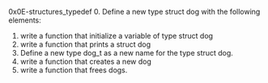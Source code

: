 0x0E-structures_typedef
0. Define a new type struct dog with the following elements:
1. write a function that initialize a variable of type struct dog
2. write a function that prints a struct dog
3. Define a new type dog_t as a new name for the type struct dog.
4. write a function that creates a new dog
5. write a function that frees dogs.
